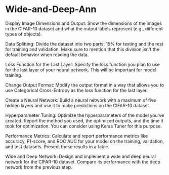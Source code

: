 # Wide-and-Deep-Ann


Display Image Dimensions and Output:
Show the dimensions of the images in the CIFAR-10 dataset and what the output labels represent (e.g., different types of objects).

Data Splitting:
Divide the dataset into two parts: 15% for testing and the rest for training and validation. Make sure to mention that this division isn't the default behavior when reading the data.

Loss Function for the Last Layer:
Specify the loss function you plan to use for the last layer of your neural network. This will be important for model training.

Change Output Format:
Modify the output format in a way that allows you to use Categorical Cross-Entropy as the loss function for the last layer.

Create a Neural Network:
Build a neural network with a maximum of five hidden layers and use it to make predictions on the CIFAR-10 dataset.

Hyperparameter Tuning:
Optimize the hyperparameters of the model you've created. Report the method you used, the optimized outputs, and the time it took for optimization. You can consider using Keras Tuner for this purpose.

Performance Metrics:
Calculate and report performance metrics like accuracy, F1-score, and ROC AUC for your model on the training, validation, and test datasets. Present these results in a table.

Wide and Deep Network:
Design and implement a wide and deep neural network for the CIFAR-10 dataset. Compare its performance with the deep network from the previous step.
